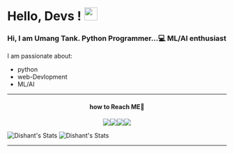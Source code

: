 # Hello, Devs ! <img src="https://raw.githubusercontent.com/MartinHeinz/MartinHeinz/master/wave.gif" width="30px"> <br>
<h3> Hi,  I am Umang Tank. Python Programmer...💻   ML/AI enthusiast</h3>

I am passionate about:
- python
- web-Devlopment
- ML/AI

<hr>

<h4 align="center">how to Reach ME🤔 </h4>
<p align="center"<a href="https://www.twitter.com/UmangTank3"><img src="https://img.icons8.com/nolan/64/twitter-squared.png"/></a><a href="https://www.linkedin.com/in/umang-tank-8323251ab"><img src="https://img.icons8.com/nolan/64/linkedin.png"/></a><a href="https://www.github.com/umangtank"><img src="https://img.icons8.com/nolan/64/github.png"/></a><a href="https://www.instagram.com/umang___tank"><img src="https://img.icons8.com/nolan/64/instagram-new.png"/></a>



![Dishant's Stats](https://github-readme-stats.vercel.app/api?username=umangtank&show_icons=true&hide_border=true&theme=buefy)
![Dishant's Stats](https://github-readme-stats.vercel.app/api/top-langs/?username=umangtank&theme=buefy)

<hr>










